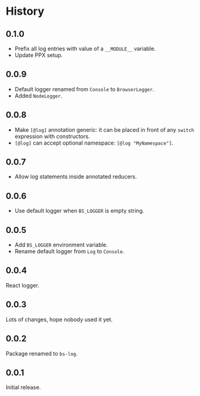 # History

## 0.1.0
- Prefix all log entries with value of a `__MODULE__` variable.
- Update PPX setup.

## 0.0.9
- Default logger renamed from `Console` to `BrowserLogger`.
- Added `NodeLogger`.

## 0.0.8
- Make `[@log]` annotation generic: it can be placed in front of any `switch` expression with constructors.
- `[@log]` can accept optional namespace: `[@log "MyNamespace"]`.

## 0.0.7
- Allow log statements inside annotated reducers.

## 0.0.6
- Use default logger when `BS_LOGGER` is empty string.

## 0.0.5
- Add `BS_LOGGER` environment variable.
- Rename default logger from `Log` to `Console`.

## 0.0.4
React logger.

## 0.0.3
Lots of changes, hope nobody used it yet.

## 0.0.2
Package renamed to `bs-log`.

## 0.0.1
Initial release.
